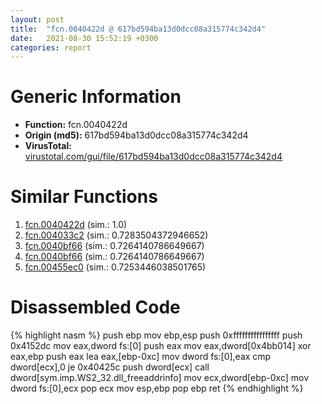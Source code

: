 ```yaml
---
layout: post
title:  "fcn.0040422d @ 617bd594ba13d0dcc08a315774c342d4"
date:   2021-08-30 15:52:19 +0300
categories: report
---
```


# Generic Information
- **Function:** fcn.0040422d
- **Origin (md5):** 617bd594ba13d0dcc08a315774c342d4
- **VirusTotal:** [virustotal.com/gui/file/617bd594ba13d0dcc08a315774c342d4][virustotal_ref]



# Similar Functions

1. [fcn.0040422d][similar_1_ref] (sim.: 1.0)
2. [fcn.004033c2][similar_2_ref] (sim.: 0.7283504372946652)
3. [fcn.0040bf66][similar_3_ref] (sim.: 0.7264140786649667)
4. [fcn.0040bf66][similar_4_ref] (sim.: 0.7264140786649667)
5. [fcn.00455ec0][similar_5_ref] (sim.: 0.7253446038501765)


# Disassembled Code

{% highlight nasm %}
push ebp
mov ebp,esp
push 0xffffffffffffffff
push 0x4152dc
mov eax,dword fs:[0]
push eax
mov eax,dword[0x4bb014]
xor eax,ebp
push eax
lea eax,[ebp-0xc]
mov dword fs:[0],eax
cmp dword[ecx],0
je 0x40425c
push dword[ecx]
call dword[sym.imp.WS2_32.dll_freeaddrinfo]
mov ecx,dword[ebp-0xc]
mov dword fs:[0],ecx
pop ecx
mov esp,ebp
pop ebp
ret 
{% endhighlight %}


[similar_1_ref]: /report/fcn.0040422d@b8b9b802e96d8e813c605554cf6f7018
[similar_2_ref]: /report/fcn.004033c2@70e9569a63e2c5481707e2ba7c663021
[similar_3_ref]: /report/fcn.0040bf66@b8b9b802e96d8e813c605554cf6f7018
[similar_4_ref]: /report/fcn.0040bf66@617bd594ba13d0dcc08a315774c342d4
[similar_5_ref]: /report/fcn.00455ec0@3e981d1767f44f5fe2446a49ffe52f4e
[virustotal_ref]: https://www.virustotal.com/gui/file/617bd594ba13d0dcc08a315774c342d4